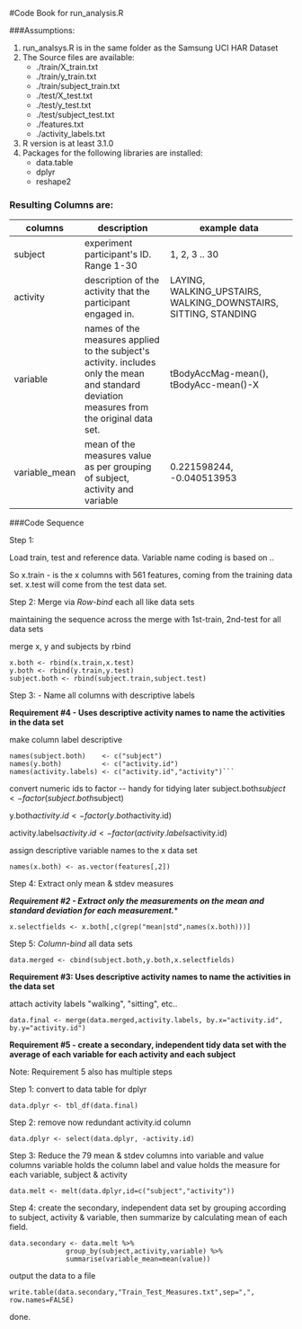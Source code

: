 #Code Book for run\_analysis.R

###Assumptions:
1. run\_analsys.R is in the same folder as the Samsung UCI HAR Dataset
2. The Source files are available:
    * ./train/X_train.txt
    * ./train/y_train.txt
    * ./train/subject_train.txt
    * ./test/X_test.txt
    * ./test/y_test.txt
    * ./test/subject_test.txt
    * ./features.txt
    * ./activity_labels.txt
3. R version is at least 3.1.0
4. Packages for the following libraries are installed:
    * data.table
    * dplyr
    * reshape2

### Resulting Columns are:
| columns | description | example data |
| --------|-------------|--------------|
| subject | experiment participant's ID. Range 1-30 | 1, 2, 3 .. 30|
| activity | description of the activity that the participant engaged in.| LAYING, WALKING\_UPSTAIRS, WALKING\_DOWNSTAIRS, SITTING, STANDING |
| variable | names of the measures applied to the subject's activity. includes only the mean and standard deviation measures from the original data set. | tBodyAccMag-mean(), tBodyAcc-mean()-X|
| variable_mean | mean of the measures value as per grouping of subject, activity and variable |  0.221598244, -0.040513953 |

  
###Code Sequence

Step 1:

Load train, test and reference data. Variable name coding is based on <column type>.<data set>.

So x.train - is the x columns with 561 features, coming from the training data set. x.test will come from the test data set.



Step 2: Merge via _*Row-bind*_ each all like data sets

maintaining the sequence 
across the merge  with 1st-train, 2nd-test
for all data sets


   merge x, y and subjects by rbind
   
    x.both <- rbind(x.train,x.test)
    y.both <- rbind(y.train,y.test)
    subject.both <- rbind(subject.train,subject.test)

Step 3: - Name all columns with descriptive labels

****Requirement #4 - Uses descriptive activity names to name the activities in the data set****

make column label descriptive

    names(subject.both)    <- c("subject")
    names(y.both)          <- c("activity.id")
    names(activity.labels) <- c("activity.id","activity")```

convert numeric ids to factor -- handy for tidying later
    subject.both$subject        <- factor(subject.both$subject)<p>
    y.both$activity.id          <- factor(y.both$activity.id)<p>
    activity.labels$activity.id <- factor(activity.labels$activity.id)

assign descriptive variable names to the x data set

    names(x.both) <- as.vector(features[,2])
    
   
Step 4: Extract only mean & stdev measures

***Requirement #2 - Extract only the measurements on the mean and standard deviation for each measurement.****
 
    x.selectfields <- x.both[,c(grep("mean|std",names(x.both)))]
     
   
Step 5: _*Column-bind*_ all data sets
    
    data.merged <- cbind(subject.both,y.both,x.selectfields)
    
   
****Requirement #3: Uses descriptive activity names to name the activities in the data set****

attach activity labels "walking", "sitting", etc..
    
    data.final <- merge(data.merged,activity.labels, by.x="activity.id", by.y="activity.id")
    


****Requirement #5 - create a secondary, independent tidy data set with the average of each variable for each activity and each subject****

Note: Requirement 5 also has multiple steps

Step 1: convert to data table for dplyr
    
    data.dplyr <- tbl_df(data.final)
    

Step 2: remove now redundant activity.id column
    
    data.dplyr <- select(data.dplyr, -activity.id)
    

Step 3: Reduce the 79 mean & stdev columns into variable and value columns 
variable holds the column label and value holds the measure for each variable, subject & activity
    
    data.melt <- melt(data.dplyr,id=c("subject","activity"))
    

Step 4: create the secondary, independent data set by grouping according to subject, activity & variable, then summarize by calculating mean of each field.
    
    data.secondary <- data.melt %>% 
                  group_by(subject,activity,variable) %>% 
                  summarise(variable_mean=mean(value))
    
output the data to a file
    
    write.table(data.secondary,"Train_Test_Measures.txt",sep=",", row.names=FALSE)
    

done.
